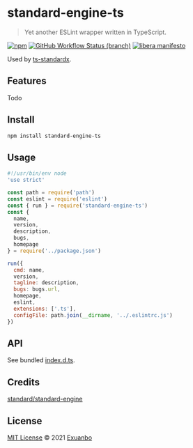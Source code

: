 # standard-engine-ts

> Yet another ESLint wrapper written in TypeScript.

[![npm](https://img.shields.io/npm/v/standard-engine-ts)](https://www.npmjs.com/package/standard-engine-ts)
[![GitHub Workflow Status (branch)](https://img.shields.io/github/workflow/status/exuanbo/standard-engine-ts/Node.js%20CI/main)](https://github.com/exuanbo/standard-engine-ts/actions?query=workflow%3A%22Node.js+CI%22)
[![libera manifesto](https://img.shields.io/badge/libera-manifesto-lightgrey.svg)](https://liberamanifesto.com)

Used by [ts-standardx](https://github.com/exuanbo/ts-standardx).

## Features

Todo

## Install

```sh
npm install standard-engine-ts
```

## Usage

```js
#!/usr/bin/env node
'use strict'

const path = require('path')
const eslint = require('eslint')
const { run } = require('standard-engine-ts')
const {
  name,
  version,
  description,
  bugs,
  homepage
} = require('../package.json')

run({
  cmd: name,
  version,
  tagline: description,
  bugs: bugs.url,
  homepage,
  eslint,
  extensions: ['.ts'],
  configFile: path.join(__dirname, '../.eslintrc.js')
})
```

## API

See bundled [index.d.ts](https://gist.github.com/exuanbo/79d6fcd2c617f03ec530106bfe46d7a4).

## Credits

[standard/standard-engine](https://github.com/standard/standard-engine)

## License

[MIT License](https://github.com/exuanbo/standard-engine-ts/blob/main/LICENSE) © 2021 [Exuanbo](https://github.com/exuanbo)
